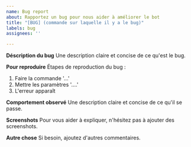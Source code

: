 ```yaml
---
name: Bug report
about: Rapportez un bug pour nous aider à améliorer le bot
title: "[BUG] (commande sur laquelle il y a le bug)"
labels: bug
assignees: ''

---
```


**Déscription du bug**
Une description claire et concise de ce qu'est le bug.

**Pour reproduire**
Étapes de reproduction du bug :
1. Faire la commande '...'
2. Mettre les paramètres '....'
3. L'erreur apparaît

**Comportement observé**
Une description claire et concise de ce qu'il se passe.

**Screenshots**
Pour vous aider à expliquer, n'hésitez pas à ajouter des screenshots.

**Autre chose**
Si besoin, ajoutez d'autres commentaires.
